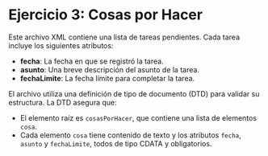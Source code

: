 # Ejercicio 3: Cosas por Hacer

Este archivo XML contiene una lista de tareas pendientes. Cada tarea incluye los siguientes atributos:

- **fecha**: La fecha en que se registró la tarea.
- **asunto**: Una breve descripción del asunto de la tarea.
- **fechaLimite**: La fecha límite para completar la tarea.

El archivo utiliza una definición de tipo de documento (DTD) para validar su estructura. La DTD asegura que:

- El elemento raíz es `cosasPorHacer`, que contiene una lista de elementos `cosa`.
- Cada elemento `cosa` tiene contenido de texto y los atributos `fecha`, `asunto` y `fechaLimite`, todos de tipo CDATA y obligatorios.
